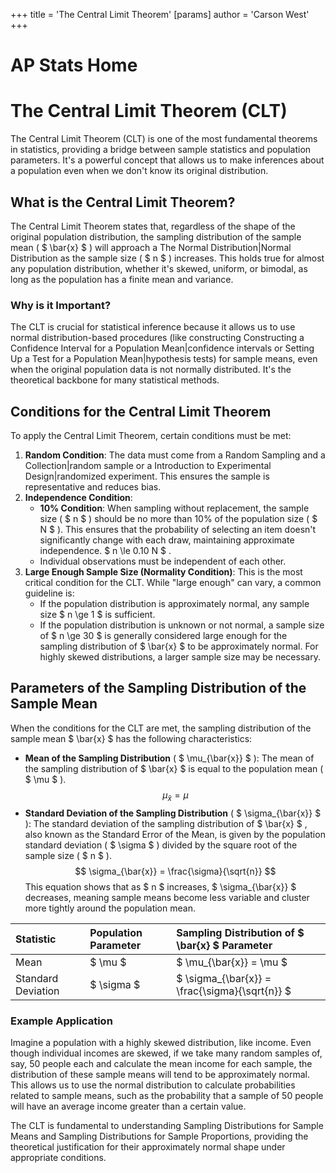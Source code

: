 +++
 title = 'The Central Limit Theorem'
[params]
	author = 'Carson West'
+++
# AP Stats Home
# The Central Limit Theorem (CLT)

The Central Limit Theorem (CLT) is one of the most fundamental theorems in statistics, providing a bridge between sample statistics and population parameters. It's a powerful concept that allows us to make inferences about a population even when we don't know its original distribution.

## What is the Central Limit Theorem?

The Central Limit Theorem states that, regardless of the shape of the original population distribution, the sampling distribution of the sample mean ( $ \bar{x} $ ) will approach a The Normal Distribution|Normal Distribution as the sample size ( $ n $ ) increases. This holds true for almost any population distribution, whether it's skewed, uniform, or bimodal, as long as the population has a finite mean and variance.

### Why is it Important?

The CLT is crucial for statistical inference because it allows us to use normal distribution-based procedures (like constructing Constructing a Confidence Interval for a Population Mean|confidence intervals or Setting Up a Test for a Population Mean|hypothesis tests) for sample means, even when the original population data is not normally distributed. It's the theoretical backbone for many statistical methods.

## Conditions for the Central Limit Theorem

To apply the Central Limit Theorem, certain conditions must be met:

1.  **Random Condition**: The data must come from a Random Sampling and a Collection|random sample or a Introduction to Experimental Design|randomized experiment. This ensures the sample is representative and reduces bias.
2.  **Independence Condition**:
    *   **10% Condition**: When sampling without replacement, the sample size ( $ n $ ) should be no more than 10% of the population size ( $ N $ ). This ensures that the probability of selecting an item doesn't significantly change with each draw, maintaining approximate independence.  $ n \le 0.10 N $ .
    *   Individual observations must be independent of each other.
3.  **Large Enough Sample Size (Normality Condition)**: This is the most critical condition for the CLT. While "large enough" can vary, a common guideline is:
    *   If the population distribution is approximately normal, any sample size  $ n \ge 1 $  is sufficient.
    *   If the population distribution is unknown or not normal, a sample size of  $ n \ge 30 $  is generally considered large enough for the sampling distribution of  $ \bar{x} $  to be approximately normal. For highly skewed distributions, a larger sample size may be necessary.

## Parameters of the Sampling Distribution of the Sample Mean

When the conditions for the CLT are met, the sampling distribution of the sample mean  $ \bar{x} $  has the following characteristics:

*   **Mean of the Sampling Distribution** ( $ \mu_{\bar{x}} $ ):
    The mean of the sampling distribution of  $ \bar{x} $  is equal to the population mean ( $ \mu $ ).
     $$  \mu_{\bar{x}} = \mu  $$  
*   **Standard Deviation of the Sampling Distribution** ( $ \sigma_{\bar{x}} $ ):
    The standard deviation of the sampling distribution of  $ \bar{x} $ , also known as the Standard Error of the Mean, is given by the population standard deviation ( $ \sigma $ ) divided by the square root of the sample size ( $ n $ ).
     $$  \sigma_{\bar{x}} = \frac{\sigma}{\sqrt{n}}  $$      This equation shows that as  $ n $  increases,  $ \sigma_{\bar{x}} $  decreases, meaning sample means become less variable and cluster more tightly around the population mean.

| Statistic                 | Population Parameter | Sampling Distribution of  $ \bar{x} $  Parameter |
| :------------------------ | :------------------- | :------------------------------------------- |
| Mean                      |  $ \mu $                 |  $ \mu_{\bar{x}} = \mu $                         |
| Standard Deviation        |  $ \sigma $              |  $ \sigma_{\bar{x}} = \frac{\sigma}{\sqrt{n}} $  |

### Example Application

Imagine a population with a highly skewed distribution, like income. Even though individual incomes are skewed, if we take many random samples of, say, 50 people each and calculate the mean income for each sample, the distribution of these sample means will tend to be approximately normal. This allows us to use the normal distribution to calculate probabilities related to sample means, such as the probability that a sample of 50 people will have an average income greater than a certain value.

The CLT is fundamental to understanding Sampling Distributions for Sample Means and Sampling Distributions for Sample Proportions, providing the theoretical justification for their approximately normal shape under appropriate conditions.